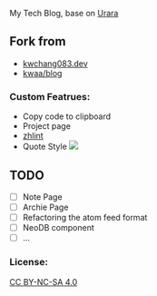 My Tech Blog, base on [Urara](https://github.com/importantimport/urara)

## Fork from

- [kwchang083.dev](https://github.com/kwchang0831/kwchang0831.dev)
- [kwaa/blog](https://github.com/kwaa/blog)

### Custom Featrues:

- Copy code to clipboard
- Project page
- [zhlint](https://github.com/Jinjiang/zhlint)
- Quote Style
  ![](https://usc1.contabostorage.com/cc0b816231a841b1b0232d5ef0c6deb1:image/2022/07/637fdb5526081256980d8876bae46c23.png)

## TODO

- [ ] Note Page
- [ ] Archie Page
- [ ] Refactoring the atom feed format
- [ ] NeoDB component
- [ ] ...

### License:

[CC BY-NC-SA 4.0](https://creativecommons.org/licenses/by-nc-sa/4.0/)
